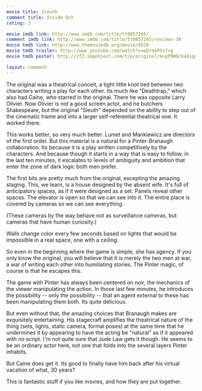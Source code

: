 ```yaml
---
movie title: Sleuth
comment title: Inside Out
rating: 3

movie imdb link: http://www.imdb.com/title/tt0857265/
comment imdb link: http://www.imdb.com/title/tt0857265/reviews-30
movie tmdb link: http://www.themoviedb.org/movie/4520
movie tmdb trailer: http://www.youtube.com/watch?v=eDrdGPhs7vg
movie tmdb poster: http://cf2.imgobject.com/t/p/original/muyP0WGck4Eiq2fkqfoZ888jT10.jpg

layout: comment
---
```


The original was a theatrical conceit, a tight little knot tied between two characters writing a play for each other. Its much like "Deathtrap," which also had Caine, who starred in the original. There he was opposite Larry Olivier. Now Olivier is not a good screen actor, and he butchers Shakespeare, but the original "Sleuth" depended on the ability to step out of the cinematic frame and into a larger self-referential theatrical one. It worked there.

This works better, so very much better. Lumet and Mankiewicz are directors of the first order. But this material is a natural for a Pinter-Branaugh collaboration. Its because it is a play written competitively by the characters. And because though it starts in a way that is easy to follow, in the last ten minutes, it escalates to levels of ambiguity and ambition that enter the zone of dark logic both men prefer.

The first bits are pretty much from the original, excepting the amazing staging. This, we learn, is a house designed by the absent wife. It's full of anticipatory spaces, as if it were designed as a set. Panels reveal other spaces. The elevator is open so that we can see into it. The entire place is covered by cameras so we can see everything.

(These cameras by the way behave not as surveillance cameras, but cameras that have human curiosity.) 

Walls change color every few seconds based on lights that would be impossible in a real space, one with a ceiling.

So even in the beginning where the game is simple, she has agency. If you only know the original, you will believe that it is merely the two men at war, a war of writing each other into humiliating stories. The Pinter magic, of course is that he escapes this.

The game with Pinter has always been centered on noir, the mechanics of the viewer manipulating the action. In those last few minutes, he introduces the possibility -- only the possibility -- that an agent external to these has been manipulating them both. Its quite delicious.

But even without that, the amazing choices that Branaugh makes are exquisitely entertaining. His stagecraft amplifies the theatrical nature of the thing (sets, lights, static camera, formal poses) at the same time that he undermines it by appearing to have the acting be "natural" as if it appeared with no script. I'm not quite sure that Jude Law gets it though. He seems to be an ordinary actor here, not one that folds into the several layers Pinter inhabits. 

But Caine does get it. Its good to finally have him back after his virtual vacation of what, 30 years?

This is fantastic stuff if you like movies, and how they are put together.